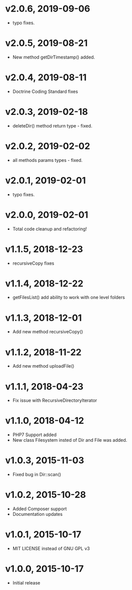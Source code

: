 # v2.0.6, 2019-09-06
* typo fixes.

# v2.0.5, 2019-08-21
* New method getDirTimestamp() added.

# v2.0.4, 2019-08-11
* Doctrine Coding Standard fixes

# v2.0.3, 2019-02-18
* deleteDir() method return type - fixed.

# v2.0.2, 2019-02-02
* all methods params types - fixed.

# v2.0.1, 2019-02-01
* typo fixes.

# v2.0.0, 2019-02-01
* Total code cleanup and refactoring!

# v1.1.5, 2018-12-23
* recursiveCopy fixes

# v1.1.4, 2018-12-22
* getFilesList() add ability to work with one level folders

# v1.1.3, 2018-12-01
* Add new method recursiveCopy()

# v1.1.2, 2018-11-22
* Add new method uploadFile()

# v1.1.1, 2018-04-23
* Fix issue with RecursiveDirectoryIterator

# v1.1.0, 2018-04-12
* PHP7 Support added
* New class Filesystem insted of Dir and File was added.

# v1.0.3, 2015-11-03
* Fixed bug in Dir::scan()

# v1.0.2, 2015-10-28
* Added Composer support
* Documentation updates

# v1.0.1, 2015-10-17
* MIT LICENSE instead of GNU GPL v3

# v1.0.0, 2015-10-17
* Initial release
